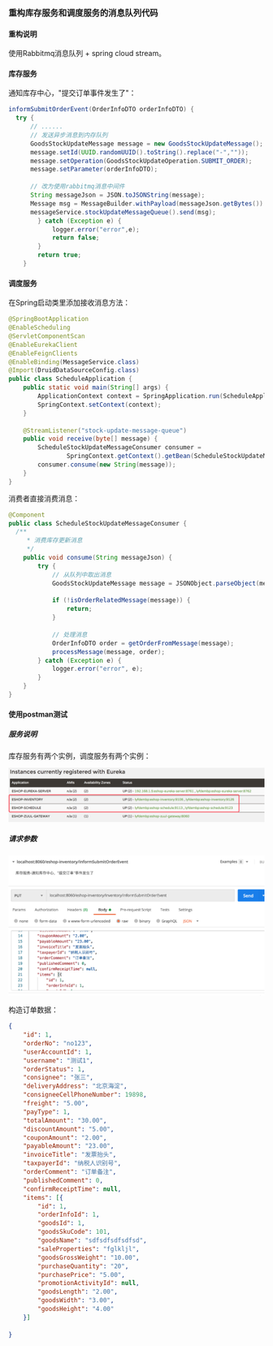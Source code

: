 ### 重构库存服务和调度服务的消息队列代码

#### 重构说明

使用Rabbitmq消息队列 + spring cloud stream。

#### 库存服务

通知库存中心，"提交订单事件发生了"：

```java
informSubmitOrderEvent(OrderInfoDTO orderInfoDTO) {
  try {
      // ...... 
      // 发送异步消息到内存队列
      GoodsStockUpdateMessage message = new GoodsStockUpdateMessage();
      message.setId(UUID.randomUUID().toString().replace("-",""));
      message.setOperation(GoodsStockUpdateOperation.SUBMIT_ORDER);
      message.setParameter(orderInfoDTO);

      // 改为使用rabbitmq消息中间件
      String messageJson = JSON.toJSONString(message);
      Message msg = MessageBuilder.withPayload(messageJson.getBytes()).build();
      messageService.stockUpdateMessageQueue().send(msg);
        } catch (Exception e) {
            logger.error("error",e);
            return false;
        }
        return true;
    }
```

#### 调度服务

在Spring启动类里添加接收消息方法：

```java
@SpringBootApplication
@EnableScheduling
@ServletComponentScan
@EnableEurekaClient
@EnableFeignClients
@EnableBinding(MessageService.class)
@Import(DruidDataSourceConfig.class)
public class ScheduleApplication {
    public static void main(String[] args) {
        ApplicationContext context = SpringApplication.run(ScheduleApplication.class, args);
        SpringContext.setContext(context);
    }

    @StreamListener("stock-update-message-queue")
    public void receive(byte[] message) {
        ScheduleStockUpdateMessageConsumer consumer =
                SpringContext.getContext().getBean(ScheduleStockUpdateMessageConsumer.class);
        consumer.consume(new String(message));
    }
}
```

消费者直接消费消息：

```java
@Component
public class ScheduleStockUpdateMessageConsumer {
  /**
     * 消费库存更新消息
     */
    public void consume(String messageJson) {
        try {
            // 从队列中取出消息
            GoodsStockUpdateMessage message = JSONObject.parseObject(messageJson, GoodsStockUpdateMessage.class);

            if (!isOrderRelatedMessage(message)) {
                return;
            }

            // 处理消息
            OrderInfoDTO order = getOrderFromMessage(message);
            processMessage(message, order);
        } catch (Exception e) {
            logger.error("error", e);
        }
    }
}
```

#### 使用postman测试

##### 服务说明

库存服务有两个实例，调度服务有两个实例：

<img src="将原来使用内存队列的功能代码重构为使用Rabbitmq.assets/image-20210725184002500.png" alt="image-20210725184002500" style="zoom:50%;" />

##### 请求参数

<img src="将原来使用内存队列的功能代码重构为使用Rabbitmq.assets/image-20210725184104817.png" alt="image-20210725184104817" style="zoom:50%;" />

构造订单数据：

```json
{
    "id": 1,
    "orderNo": "no123",
    "userAccountId": 1,
    "username": "测试1",
    "orderStatus": 1,
    "consignee": "张三",
    "deliveryAddress": "北京海淀",
    "consigneeCellPhoneNumber": 19898,
    "freight": "5.00",
    "payType": 1,
    "totalAmount": "30.00",
    "discountAmount": "5.00",
    "couponAmount": "2.00",
    "payableAmount": "23.00",
    "invoiceTitle": "发票抬头",
    "taxpayerId": "纳税人识别号",
    "orderComment": "订单备注",
    "publishedComment": 0,
    "confirmReceiptTime": null,
    "items": [{
        "id": 1,
        "orderInfoId": 1,
        "goodsId": 1,
        "goodsSkuCode": 101,
        "goodsName": "sdfsdfsdfsdfsd",
        "saleProperties": "fglkljl",
        "goodsGrossWeight": "10.00",
        "purchaseQuantity": "20",
        "purchasePrice": "5.00",
        "promotionActivityId": null,
        "goodsLength": "2.00",
        "goodsWidth": "3.00",
        "goodsHeight": "4.00"
    }]

}
```

